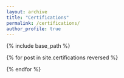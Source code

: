 ```yaml
---
layout: archive
title: "Certifications"
permalink: /certifications/
author_profile: true
---
```


{% include base_path %}

{% for post in site.certifications reversed %}

{% endfor %}
